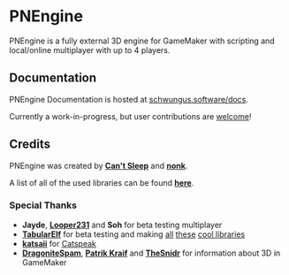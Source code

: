 # PNEngine

PNEngine is a fully external 3D engine for GameMaker with scripting and local/online
multiplayer with up to 4 players.

## Documentation

PNEngine Documentation is hosted at [schwungus.software/docs](https://schwungus.software/docs/#/pnengine/summary).

Currently a work-in-progress, but user contributions are [welcome](https://github.com/Schwungus-Software/schwungus.software/tree/main/docs/pnengine)!

## Credits

PNEngine was created by **[Can't Sleep](https://cantsleep.cc)** and **[nonk](https://nonk.dev)**.

A list of all of the used libraries can be found **[here](https://schwungus.software/docs/#/pnengine/summary?id=credits)**.

### Special Thanks

- **Jayde**, **[Looper231](https://lpr.manesutoa.dev/)** and **Soh** for beta testing multiplayer
- **[TabularElf](https://tabularelf.com)** for beta testing and making [all](https://github.com/tabularelf/Canvas) [these](https://github.com/tabularelf/Collage) [cool libraries](https://github.com/tabularelf/lexicon)
- **[katsaii](https://www.katsaii.com)** for [Catspeak](https://www.katsaii.com/catspeak-lang)
- **[DragoniteSpam](https://github.com/DragoniteSpam)**, **[Patrik Kraif](https://github.com/kraifpatrik)** and **[TheSnidr](https://thesnidr.com)** for information about 3D in GameMaker
